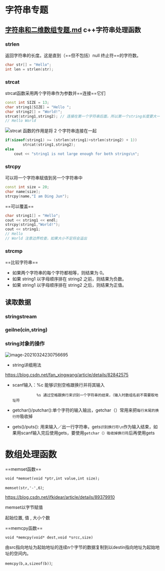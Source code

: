 # 字符串专题

##  [字符串和二维数组专题.md](字符串和二维数组专题.md) c++字符串处理函数

### strlen

返回字符串的长度。这是直到（==但不包括）null 终止符==的字符数。

```c++
char str[] = "Hello";
int len = strlen(str);
```

### strcat

strcat函数采用两个字符串作为参数并==连接==它们

```c++
const int SIZE = 13;
char string1[SIZE] = "Hello ";
char string2[] = "World!";
strcat(string1,string2); // 连接在第一个字符串后面，所以第一个string长度要大一些
// Hello World
```

![strcat 函数的作用是将 2 个字符串连接在一起](https://cdn.jsdelivr.net/gh/moon-Light404/my_picgo/img/20210324223631.gif)

```c++
if(sizeof(string1) >= (strlen(string1)+strlen(string2) + 1))
    	strcat(string1,string2);
else
    cout << "string1 is not large enough for both strings\n";
```





### strcpy

可以将一个字符串赋值到另一个字符串中

```c++
const int size = 20;
char name[size];
strcpy(name,"I am Ding Jun");

```

==可以覆盖==

```c++
char string1[] = "Hello";
cout << string1 << endl;
strcpy(string1,"World!");
cout << string1;
// Hello
// World 注意边界检查，如果大小不足将会溢出
```



### strcmp

==比较字符串==

- 如果两个字符串的每个字符都相等，则结果为 0。
- 如果 string1 以字母顺序排在 string2 之前，则结果为负数。
- 如果 string1 以字母顺序排在 string2 之后，则结果为正值。



## 读取数据

### stringstream

### geilne(cin,string)

### string对象的操作

![image-20210324230756695](https://cdn.jsdelivr.net/gh/moon-Light404/my_picgo/img/20210324230756.png)

- string详细用法

https://blog.csdn.net/fan_xingwang/article/details/82842575



- scanf输入：%c 能够识别空格跟换行并将其输入

                 %s 通过空格跟换行来识别一个字符串的结束，（输入时数组名前不需要取地址符

- getchar()/putchar():单个字符的输入输出，getchar（）常用来把`每行末尾的换行符`吸收掉

- gets()/puts(): 用来输入／出一行字符串，gets`识别换行符\n`作为输入结束，如果用scanf输入完后使用gets，要使用`getchar（）吸收掉换行符`后再使用gets
  

# 数组处理函数

==memset函数==

`void *memset(void *ptr,int value,int size);`

`memset(str,'-',6)`;

https://blog.csdn.net/jfkidear/article/details/89379910

memset以字节赋值

起始位置, 值 , 大小个数 



==memcpy函数==

`void *memcpy(void* dest,void *srcc,size)`

由src指向地址为起始地址的连续n个字节的数据复制到以destin指向地址为起始地址的空间内。

`memcpy(b,a,sizeof(b))`;

